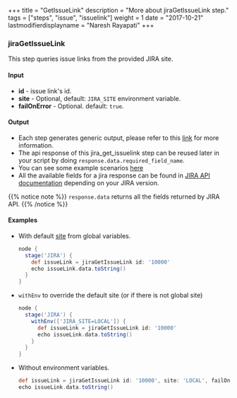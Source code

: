 +++
title = "GetIssueLink"
description = "More about jiraGetIssueLink step."
tags = ["steps", "issue", "issuelink"]
weight = 1
date = "2017-10-21"
lastmodifierdisplayname = "Naresh Rayapati"
+++

### jiraGetIssueLink

This step queries issue links from the provided JIRA site.

#### Input

* **id** - issue link's id.
* **site** - Optional, default: `JIRA_SITE` environment variable.
* **failOnError** - Optional. default: `true`.

#### Output

* Each step generates generic output, please refer to this [link](config.html#common-response--error-handling) for more information.
* The api response of this jira_get_issuelink step can be reused later in your script by doing `response.data.required_field_name`.
* You can see some example scenarios [here](https://jenkinsci.github.io/jira-steps-plugin/common_usages.html)
* All the available fields for a jira response can be found in [JIRA API documentation](https://docs.atlassian.com/jira/REST/) depending on your JIRA version.

{{% notice note %}}
`response.data` returns all the fields returned by JIRA API.
{{% /notice %}}

#### Examples

* With default [site](config#environment-variables) from global variables.

    ```groovy
    node {
      stage('JIRA') {
        def issueLink = jiraGetIssueLink id: '10000'
        echo issueLink.data.toString()
      }
    }
    ```
* `withEnv` to override the default site (or if there is not global site)

    ```groovy
    node {
      stage('JIRA') {
        withEnv(['JIRA_SITE=LOCAL']) {
          def issueLink = jiraGetIssueLink id: '10000'
          echo issueLink.data.toString()
        }
      }
    }
    ```
* Without environment variables.

    ```groovy
    def issueLink = jiraGetIssueLink id: '10000', site: 'LOCAL', failOnError: false
    echo issueLink.data.toString()
    ```
